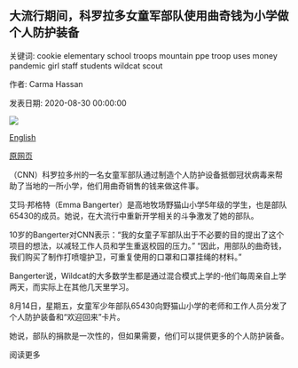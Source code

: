 ## 大流行期间，科罗拉多女童军部队使用曲奇钱为小学做个人防护装备

关键词: cookie elementary school troops mountain ppe troop uses money pandemic girl staff students wildcat scout

作者: Carma Hassan

发表日期: 2020-08-30 00:00:00

![](https://cdn.cnn.com/cnnnext/dam/assets/200828191207-01-girl-scouts-of-colorado-super-tease.jpg)

[English](Colorado%20Girl%20Scout%20troop%20uses%20cookie%20money%20to%20make%20PPE%20for%20elementary%20school%20during%20the%20pandemic.md)

[原网页](https://edition.cnn.com/2020/08/30/us/girl-scout-coronavirus-ppe-school-trnd/index.html)

（CNN）科罗拉多州的一名女童军部队通过制造个人防护设备抵御冠状病毒来帮助了当地的一所小学，他们用曲奇销售的钱来做这件事。

艾玛·邦格特（Emma Bangerter）是高地牧场野猫山小学5年级的学生，也是部队65430的成员。她说，在大流行中重新开学相关的斗争激发了她的部队。

10岁的Bangerter对CNN表示：“我的女童子军部队出于不必要的目的提出了这个项目的想法，以减轻工作人员和学生重返校园的压力。” “因此，用部队的曲奇钱，我们购买了制作打喷嚏护卫，可重复使用的口罩和口罩挂绳的材料。”

Bangerter说，Wildcat的大多数学生都是通过混合模式上学的-他们每周亲自上学两天，而实际上在其他几天里学习。

8月14日，星期五，女童军少年部队65430向野猫山小学的老师和工作人员分发了个人防护装备和“欢迎回来”卡片。

她说，部队的捐款是一次性的，但如果需要，他们可以提供更多的个人防护装备。

阅读更多